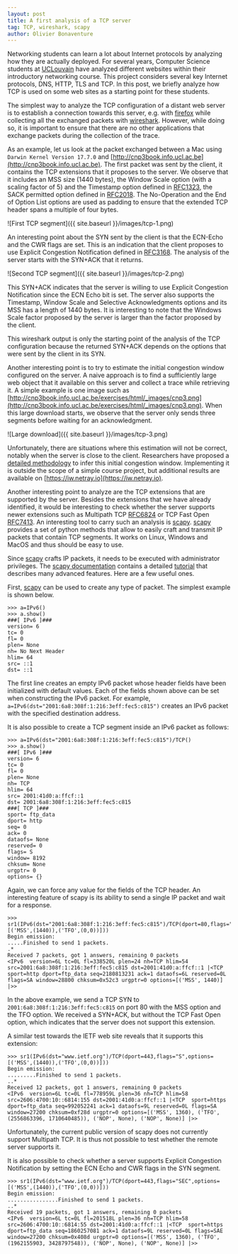 ```yaml
---
layout: post
title: A first analysis of a TCP server
tag: TCP, wireshark, scapy
author: Olivier Bonaventure
---
```


Networking students can learn a lot about Internet protocols by analyzing how they are actually deployed. For several years, Computer Science students at [UCLouvain](https://www.uclouvain.be) have analyzed different websites within their introductory networking course. This project considers several key Internet protocols, DNS, HTTP, TLS and TCP. In this post, we briefly analyze how TCP is used on some web sites as a starting point for these students.

The simplest way to analyze the TCP configuration of a distant web server is to establish a connection towards this server, e.g. with [firefox](https://www.mozilla.org/en-US/firefox/new/) while collecting all the exchanged packets with [wireshark](https://www.wireshark.org). However, while doing so, it is important to ensure that there are no other applications that exchange packets during the collection of the trace.

As an example, let us look at the packet exchanged between a Mac using `Darwin Kernel Version 17.7.0` and [http://cnp3book.info.ucl.ac.be](http://cnp3book.info.ucl.ac.be). The first packet was sent by the client, it contains the TCP extensions that it proposes to the server. We observe that it includes an MSS size (1440 bytes), the Window Scale option (with a scaling factor of 5) and the Timestamp option defined in [RFC1323](https://tools.ietf.org/html/rfc1323), the SACK permitted option defined in [RFC2018](https://tools.ietf.org/html/rfc2018). The No-Operation and the End of Option List options are used as padding to ensure that the extended TCP header spans a multiple of four bytes. 

![First TCP segment]({{ site.baseurl }}/images/tcp-1.png)

An interesting point about the SYN sent by the client is that the ECN-Echo and the CWR flags are set. This is an indication that the client proposes to use Explicit Congestion Notification defined in [RFC3168](https://tools.ietf.org/html/rfc3168). The analysis of the server starts with the SYN+ACK that it returns.

![Second TCP segment]({{ site.baseurl }}/images/tcp-2.png)

This SYN+ACK indicates that the server is willing to use Explicit Congestion Notification since the ECN Echo bit is set. The server also supports the Timestamp, Window Scale and Selective Acknowledgments options and its MSS has a length of 1440 bytes. It is interesting to note that the Windows Scale factor proposed by the server is larger than the factor proposed by the client.

This wireshark output is only the starting point of the analysis of the TCP configuration because the returned SYN+ACK depends on the options that were sent by the client in its SYN.

Another interesting point is to try to estimate the initial congestion window configured on the server. A naive approach is to find a sufficiently large web object that it available on this server and collect a trace while retrieving it. A simple example is one image such as [http://cnp3book.info.ucl.ac.be/exercises/html/_images/cnp3.png](http://cnp3book.info.ucl.ac.be/exercises/html/_images/cnp3.png). When this large download starts, we observe that the server only sends three segments before waiting for an acknowledgment.


![Large download]({{ site.baseurl }}/images/tcp-3.png)


Unfortunately, there are situations where this estimation will not be correct, notably when the server is close to the client. Researchers have proposed a [detailed methodology](https://conferences.sigcomm.org/imc/2017/papers/imc17-final43.pdf) to infer this initial congestion window. Implementing it is outside the scope of a simple course project, but additional results are available on [https://iw.netray.io](https://iw.netray.io).

Another interesting point to analyze are the TCP extensions that are supported by the server. Besides the extensions that we have already identified, it would be interesting to check whether the server supports newer extensions such as Multipath TCP [RFC6824](https://tools.ietf.org/html/rfc6824) or TCP Fast Open [RFC7413](https://tools.ietf.org/html/rfc7413). An interesting tool to carry such an analysis is [scapy](https://scapy.net). [scapy](https://scapy.net) provides a set of python methods that allow to easily craft and transmit IP packets that contain TCP segments. It works on Linux, Windows and MacOS and thus should be easy to use.

Since [scapy](https://scapy.net) crafts IP packets, it needs to be executed with administrator privileges. The [scapy documentation](https://scapy.readthedocs.io/en/latest/) contains a detailed [tutorial](https://scapy.readthedocs.io/en/latest/#interactive-tutorial) that describes many advanced features. Here are a few useful ones.

First, [scapy](https://scapy.net) can be used to create any type of packet. The simplest example is shown below.

```
>>> a=IPv6()
>>> a.show()
###[ IPv6 ]###
version= 6
tc= 0
fl= 0
plen= None
nh= No Next Header
hlim= 64
src= ::1
dst= ::1
```
The first line creates an empty IPv6 packet whose header fields have been initialized with default values. Each of the fields shown above can be set when constructing the IPv6 packet. For example, `a=IPv6(dst="2001:6a8:308f:1:216:3eff:fec5:c815")` creates an IPv6 packet with the specified destination address.

It is also possible to create a TCP segment inside an IPv6 packet as follows:

```
>>> a=IPv6(dst="2001:6a8:308f:1:216:3eff:fec5:c815")/TCP()
>>> a.show()
###[ IPv6 ]###
version= 6
tc= 0
fl= 0
plen= None
nh= TCP
hlim= 64
src= 2001:41d0:a:ffcf::1
dst= 2001:6a8:308f:1:216:3eff:fec5:c815
###[ TCP ]###
sport= ftp_data
dport= http
seq= 0
ack= 0
dataofs= None
reserved= 0
flags= S
window= 8192
chksum= None
urgptr= 0
options= {}
```

Again, we can force any value for the fields of the TCP header. An interesting feature of scapy is its ability to send a single IP packet and wait for a response.

```
>>> sr1(IPv6(dst="2001:6a8:308f:1:216:3eff:fec5:c815")/TCP(dport=80,flags="S",options=[('MSS',(1440)),('TFO',(0,0))]))
Begin emission:
.....Finished to send 1 packets.
.*
Received 7 packets, got 1 answers, remaining 0 packets
<IPv6  version=6L tc=0L fl=338520L plen=24 nh=TCP hlim=54 src=2001:6a8:308f:1:216:3eff:fec5:c815 dst=2001:41d0:a:ffcf::1 |<TCP  sport=http dport=ftp_data seq=2180813231 ack=1 dataofs=6L reserved=0L flags=SA window=28800 chksum=0x52c3 urgptr=0 options=[('MSS', 1440)] |>>
```

In the above example, we send a TCP SYN to `2001:6a8:308f:1:216:3eff:fec5:c815` on port 80 with the MSS option and the TFO option. We received a SYN+ACK, but without the TCP Fast Open option, which indicates that the server does not support this extension.

A similar test towards the IETF web site reveals that it supports this extension:

```
>>> sr1(IPv6(dst="www.ietf.org")/TCP(dport=443,flags="S",options=[('MSS',(1440)),('TFO',(0,0))]))
Begin emission:
.........Finished to send 1 packets.
..*
Received 12 packets, got 1 answers, remaining 0 packets
<IPv6  version=6L tc=0L fl=778959L plen=36 nh=TCP hlim=58 src=2606:4700:10::6814:155 dst=2001:41d0:a:ffcf::1 |<TCP  sport=https dport=ftp_data seq=992052241 ack=1 dataofs=9L reserved=0L flags=SA window=27200 chksum=0xf28d urgptr=0 options=[('MSS', 1360), ('TFO', (2556863396, 1710640485)), ('NOP', None), ('NOP', None)] |>>
```

Unfortunately, the current public version of scapy does not currently support Multipath TCP. It is thus not possible to test whether the remote server supports it.

It is also possible to check whether a server supports Explicit Congestion Notification by setting the ECN Echo and CWR flags in the SYN segment.

```
>>> sr1(IPv6(dst="www.ietf.org")/TCP(dport=443,flags="SEC",options=[('MSS',(1440)),('TFO',(0,0))]))
Begin emission:
................Finished to send 1 packets.
..*
Received 19 packets, got 1 answers, remaining 0 packets
<IPv6  version=6L tc=0L fl=201518L plen=36 nh=TCP hlim=58 src=2606:4700:10::6814:55 dst=2001:41d0:a:ffcf::1 |<TCP  sport=https dport=ftp_data seq=1860257081 ack=1 dataofs=9L reserved=0L flags=SAE window=27200 chksum=0x408d urgptr=0 options=[('MSS', 1360), ('TFO', (1962155903, 3428797548)), ('NOP', None), ('NOP', None)] |>>
```


